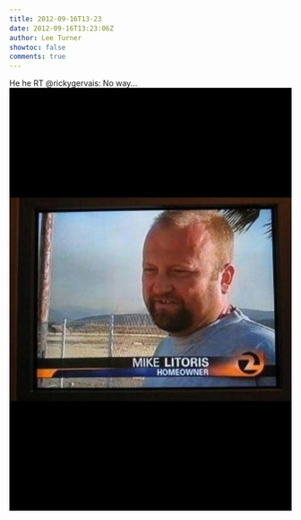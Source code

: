 ```yaml
---
title: 2012-09-16T13-23
date: 2012-09-16T13:23:06Z
author: Lee Turner
showtoc: false
comments: true
---
```


He he RT @rickygervais: No way... ![](/img/x//247324734193299456-A25l2EYCMAAm-rS.jpg)

